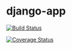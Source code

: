 # django-app

[![Build Status](https://travis-ci.org/nicolasnunez-eb/django-app.svg?branch=master)](https://travis-ci.org/nicolasnunez-eb/django-app)

[![Coverage Status](https://coveralls.io/repos/github/nicolasnunez-eb/django-app/badge.svg?branch=master)](https://coveralls.io/github/nicolasnunez-eb/django-app?branch=master)